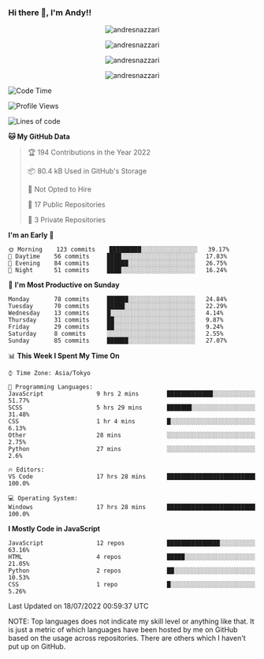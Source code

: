 ### Hi there 👋, I'm Andy!!

<p align="center" >
  <img src="https://github-profile-trophy.vercel.app/?username=AndresNazzari&theme=dracula&column=-1" alt="andresnazzari"/>
</p>

<p align="center">
  <img  src="https://github-readme-stats.vercel.app/api?username=AndresNazzari&count_private=true&show_icons=true&theme=dracula" alt="andresnazzari"/>
</p>
<p align="center">
  <img  src="https://github-readme-stats.vercel.app/api/top-langs/?username=AndresNazzari&layout=compact" alt="andresnazzari"/>
</p>
<p align="center" >
  <img src="https://github-readme-stats.vercel.app/api/wakatime?username=AndresNazzari" alt="andresnazzari"/>
</p>

<!--START_SECTION:waka-->
![Code Time](http://img.shields.io/badge/Code%20Time-0%20secs-blue)

![Profile Views](http://img.shields.io/badge/Profile%20Views-44-blue)

![Lines of code](https://img.shields.io/badge/From%20Hello%20World%20I%27ve%20Written-1%20Million%20lines%20of%20code-blue)

**🐱 My GitHub Data** 

> 🏆 194 Contributions in the Year 2022
 > 
> 📦 80.4 kB Used in GitHub's Storage 
 > 
> 🚫 Not Opted to Hire
 > 
> 📜 17 Public Repositories 
 > 
> 🔑 3 Private Repositories  
 > 
**I'm an Early 🐤** 

```text
🌞 Morning    123 commits    █████████░░░░░░░░░░░░░░░░   39.17% 
🌆 Daytime    56 commits     ████░░░░░░░░░░░░░░░░░░░░░   17.83% 
🌃 Evening    84 commits     ██████░░░░░░░░░░░░░░░░░░░   26.75% 
🌙 Night      51 commits     ████░░░░░░░░░░░░░░░░░░░░░   16.24%

```
📅 **I'm Most Productive on Sunday** 

```text
Monday       78 commits     ██████░░░░░░░░░░░░░░░░░░░   24.84% 
Tuesday      70 commits     █████░░░░░░░░░░░░░░░░░░░░   22.29% 
Wednesday    13 commits     █░░░░░░░░░░░░░░░░░░░░░░░░   4.14% 
Thursday     31 commits     ██░░░░░░░░░░░░░░░░░░░░░░░   9.87% 
Friday       29 commits     ██░░░░░░░░░░░░░░░░░░░░░░░   9.24% 
Saturday     8 commits      ░░░░░░░░░░░░░░░░░░░░░░░░░   2.55% 
Sunday       85 commits     ██████░░░░░░░░░░░░░░░░░░░   27.07%

```


📊 **This Week I Spent My Time On** 

```text
⌚︎ Time Zone: Asia/Tokyo

💬 Programming Languages: 
JavaScript               9 hrs 2 mins        █████████████░░░░░░░░░░░░   51.77% 
SCSS                     5 hrs 29 mins       ███████░░░░░░░░░░░░░░░░░░   31.48% 
CSS                      1 hr 4 mins         █░░░░░░░░░░░░░░░░░░░░░░░░   6.13% 
Other                    28 mins             ░░░░░░░░░░░░░░░░░░░░░░░░░   2.75% 
Python                   27 mins             ░░░░░░░░░░░░░░░░░░░░░░░░░   2.6%

🔥 Editors: 
VS Code                  17 hrs 28 mins      █████████████████████████   100.0%

💻 Operating System: 
Windows                  17 hrs 28 mins      █████████████████████████   100.0%

```

**I Mostly Code in JavaScript** 

```text
JavaScript               12 repos            ███████████████░░░░░░░░░░   63.16% 
HTML                     4 repos             █████░░░░░░░░░░░░░░░░░░░░   21.05% 
Python                   2 repos             ██░░░░░░░░░░░░░░░░░░░░░░░   10.53% 
CSS                      1 repo              █░░░░░░░░░░░░░░░░░░░░░░░░   5.26%

```



 Last Updated on 18/07/2022 00:59:37 UTC
<!--END_SECTION:waka-->

NOTE: Top languages does not indicate my skill level or anything like that. It is just a metric of which languages have been hosted by me on GitHub based on the usage across repositories. There are others which I haven't put up on GitHub.

<!-- Here are some ideas to get you started:

-   🔭 I’m currently working on ...
-   🌱 I’m currently learning ...
-   👯 I’m looking to collaborate on ...
-   🤔 I’m looking for help with ...
-   💬 Ask me about ...
-   📫 How to reach me: ...
-   😄 Pronouns: ...
-   ⚡ Fun fact: ... -->
